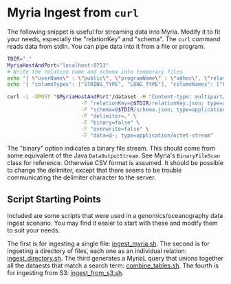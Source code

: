 # Myria Ingest from `curl`

The following snippet is useful for streaming data into Myria.
Modify it to fit your needs, especially the "relationKey" and "schema".
The `curl` command reads data from stdin. You can pipe data into it from a file or program.

```bash
TDIR="."
MyriaHostAndPort="localhost:8753"
# Write the relation name and schema into temporary files
echo "{ \"userName\" : \"public\", \"programName\" : \"adhoc\", \"relationName\" : \"MyRelation\" }" > "$TDIR/relationKey.json"
echo '{ "columnTypes": ["STRING_TYPE", "LONG_TYPE"], "columnNames": ["kmer", "cnt"] }' > "$TDIR/schema.json"	

curl -i -XPOST "$MyriaHostAndPort"/dataset -H "Content-type: multipart/form-data" \
						-F "relationKey=@$TDIR/relationKey.json; type=application/json" \
						-F "schema=@$TDIR/schema.json; type=application/json" \
						-F "delimiter=," \
						-F "binary=false" \
						-F "overwrite=false" \
						-F "data=@-; type=application/octet-stream"
```

The "binary" option indicates a binary file stream. 
This should come from some equivalent of the Java `DataOutputStream`. See Myria's `BinaryFileScan` class for reference.
Otherwise CSV format is assumed. It should be possible to change the delimiter, 
except that there seems to be trouble communicating the delimiter character to the server.


## Script Starting Points

Included are some scripts that were used in a genomics/oceanography data ingest scenario.
You may find it easier to start with these and modify them to suit your needs.

The first is for ingesting a single file: [ingest_myria.sh](ingest_myria.sh).
The second is for ingseting a directory of files, each one as an individual relation: [ingest_directory.sh](ingest_directory.sh).
The third generates a MyriaL query that unions together all the dataests that match a search term: [combine_tables.sh](combine_tables.sh).
The fourth is for ingesting from S3: [ingest_from_s3.sh](ingest_from_s3.sh).



